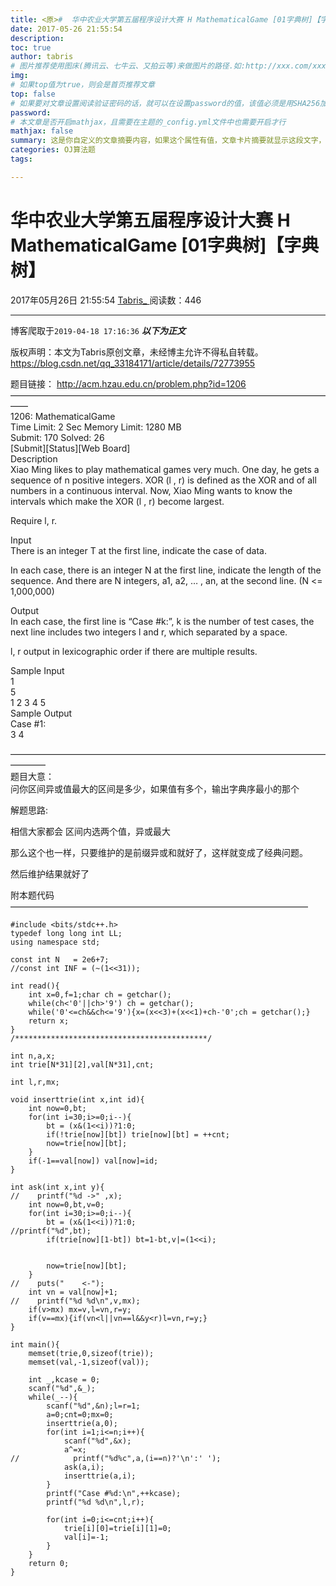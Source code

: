```yaml
---
title: <原>#  华中农业大学第五届程序设计大赛 H MathematicalGame [01字典树]【字典树】
date: 2017-05-26 21:55:54
description:
toc: true
author: tabris
# 图片推荐使用图床(腾讯云、七牛云、又拍云等)来做图片的路径.如:http://xxx.com/xxx.jpg
img: 
# 如果top值为true，则会是首页推荐文章
top: false
# 如果要对文章设置阅读验证密码的话，就可以在设置password的值，该值必须是用SHA256加密后的密码，防止被他人识破
password: 
# 本文章是否开启mathjax，且需要在主题的_config.yml文件中也需要开启才行
mathjax: false
summary: 这是你自定义的文章摘要内容，如果这个属性有值，文章卡片摘要就显示这段文字，否则程序会自动截取文章的部分内容作为摘要
categories: OJ算法题
tags:

---
```





#  华中农业大学第五届程序设计大赛 H MathematicalGame [01字典树]【字典树】

2017年05月26日 21:55:54  [ Tabris_ ](https://me.csdn.net/qq_33184171) 阅读数：446


--- 
 博客爬取于`2019-04-18 17:16:36`
***以下为正文***

版权声明：本文为Tabris原创文章，未经博主允许不得私自转载。
https://blog.csdn.net/qq_33184171/article/details/72773955

题目链接： [ http://acm.hzau.edu.cn/problem.php?id=1206
](http://acm.hzau.edu.cn/problem.php?id=1206)  
——————————————————————————————————————  
1206: MathematicalGame  
Time Limit: 2 Sec Memory Limit: 1280 MB  
Submit: 170 Solved: 26  
[Submit][Status][Web Board]  
Description  
Xiao Ming likes to play mathematical games very much. One day, he gets a
sequence of n positive integers. XOR (l , r) is defined as the XOR and of all
numbers in a continuous interval. Now, Xiao Ming wants to know the intervals
which make the XOR (l , r) become largest.

Require l, r.

Input  
There is an integer T at the first line, indicate the case of data.

In each case, there is an integer N at the first line, indicate the length of
the sequence. And there are N integers, a1, a2, … , an, at the second line. (N
<= 1,000,000)

Output  
In each case, the first line is “Case #k:”, k is the number of test cases, the
next line includes two integers l and r, which separated by a space.

l, r output in lexicographic order if there are multiple results.

Sample Input  
1  
5  
1 2 3 4 5  
Sample Output  
Case #1:  
3 4

————————————————————————————————————————  
题目大意：  
问你区间异或值最大的区间是多少，如果值有多个，输出字典序最小的那个

解题思路:

相信大家都会 区间内选两个值，异或最大

那么这个也一样，只要维护的是前缀异或和就好了，这样就变成了经典问题。

然后维护结果就好了

附本题代码  
——————————————————————————————————

    
    
    #include <bits/stdc++.h>
    typedef long long int LL;
    using namespace std;
    
    const int N   = 2e6+7;
    //const int INF = (~(1<<31));
    
    int read(){
        int x=0,f=1;char ch = getchar();
        while(ch<'0'||ch>'9') ch = getchar();
        while('0'<=ch&&ch<='9'){x=(x<<3)+(x<<1)+ch-'0';ch = getchar();}
        return x;
    }
    /*******************************************/
    
    int n,a,x;
    int trie[N*31][2],val[N*31],cnt;
    
    int l,r,mx;
    
    void inserttrie(int x,int id){
        int now=0,bt;
        for(int i=30;i>=0;i--){
            bt = (x&(1<<i))?1:0;
            if(!trie[now][bt]) trie[now][bt] = ++cnt;
            now=trie[now][bt];
        }
        if(-1==val[now]) val[now]=id;
    }
    
    int ask(int x,int y){
    //    printf("%d ->" ,x);
        int now=0,bt,v=0;
        for(int i=30;i>=0;i--){
            bt = (x&(1<<i))?1:0;
    //printf("%d",bt);
            if(trie[now][1-bt]) bt=1-bt,v|=(1<<i);
    
    
            now=trie[now][bt];
        }
    //    puts("    <-");
        int vn = val[now]+1;
    //    printf("%d %d\n",v,mx);
        if(v>mx) mx=v,l=vn,r=y;
        if(v==mx){if(vn<l||vn==l&&y<r)l=vn,r=y;}
    }
    
    int main(){
        memset(trie,0,sizeof(trie));
        memset(val,-1,sizeof(val));
    
        int _,kcase = 0;
        scanf("%d",&_);
        while(_--){
            scanf("%d",&n);l=r=1;
            a=0;cnt=0;mx=0;
            inserttrie(a,0);
            for(int i=1;i<=n;i++){
                scanf("%d",&x);
                a^=x;
    //            printf("%d%c",a,(i==n)?'\n':' ');
                ask(a,i);
                inserttrie(a,i);
            }
            printf("Case #%d:\n",++kcase);
            printf("%d %d\n",l,r);
    
            for(int i=0;i<=cnt;i++){
                trie[i][0]=trie[i][1]=0;
                val[i]=-1;
            }
        }
        return 0;
    }

